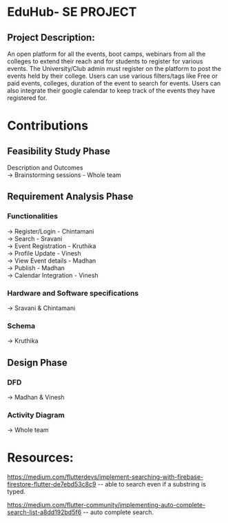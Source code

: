 # EduHub- SE PROJECT
## Project Description:
An open platform for all the events, boot camps, webinars from all the colleges to extend their reach and for students to register for various events. The University/Club admin must register on the platform to post the events held by their college. Users can use various filters/tags like Free or paid events, colleges, duration of the event to search for events. Users can also integrate their google calendar to keep track of the events they have registered for.

# Contributions 

## Feasibility Study Phase
Description and Outcomes<br>
-> Brainstorming sessions - Whole team 

## Requirement Analysis Phase
### Functionalities
-> Register/Login - Chintamani <br>
-> Search - Sravani <br>
-> Event Registration - Kruthika <br>
-> Profile Update - Vinesh <br>
-> View Event details - Madhan <br>
-> Publish - Madhan <br>
-> Calendar Integration - Vinesh <br>

### Hardware and Software specifications 
-> Sravani & Chintamani <br>
### Schema
-> Kruthika <br>

## Design Phase
### DFD
-> Madhan & Vinesh
### Activity Diagram
-> Whole team 


# Resources:
https://medium.com/flutterdevs/implement-searching-with-firebase-firestore-flutter-de7ebd53c8c9   -- able to search even if a substring is typed.

https://medium.com/flutter-community/implementing-auto-complete-search-list-a8dd192bd5f6  -- auto complete search. 
